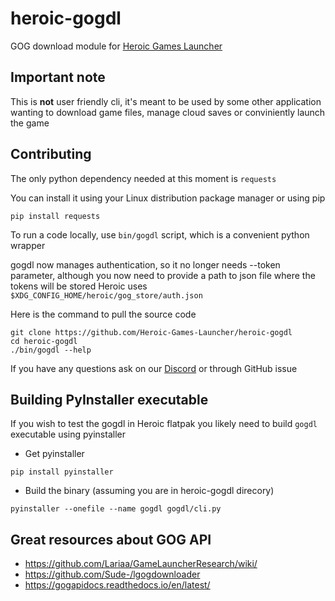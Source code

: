 # heroic-gogdl

GOG download module for [Heroic Games Launcher](https://github.com/Heroic-Games-Launcher/HeroicGamesLauncher)

## Important note

This is **not** user friendly cli, it's meant to be used by some other application wanting to download game files, manage cloud saves or conviniently launch the game

## Contributing

The only python dependency needed at this moment is `requests`

You can install it using your Linux distribution package manager or using pip

```
pip install requests
```

To run a code locally, use `bin/gogdl` script, which is a convenient python wrapper

gogdl now manages authentication, so it no longer needs --token parameter, although you now need to provide a path to json file where the tokens will be stored
Heroic uses `$XDG_CONFIG_HOME/heroic/gog_store/auth.json`

Here is the command to pull the source code

```
git clone https://github.com/Heroic-Games-Launcher/heroic-gogdl
cd heroic-gogdl
./bin/gogdl --help
```

If you have any questions ask on our [Discord](https://discord.com/invite/rHJ2uqdquK) or through GitHub issue

## Building PyInstaller executable

If you wish to test the gogdl in Heroic flatpak you likely need to build `gogdl` executable using pyinstaller

- Get pyinstaller

```
pip install pyinstaller
```

- Build the binary (assuming you are in heroic-gogdl direcory)

```
pyinstaller --onefile --name gogdl gogdl/cli.py
```

## Great resources about GOG API

- https://github.com/Lariaa/GameLauncherResearch/wiki/
- https://github.com/Sude-/lgogdownloader
- https://gogapidocs.readthedocs.io/en/latest/
